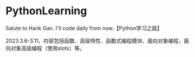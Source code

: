 # PythonLearning
Salute to Hank Gan. I'll code daily from now.【Python学习之路】

2023.3.6-3.11，内容包括函数、高级特性、函数式编程模块、面向对象编程，面向对象高级编程（使用slots）等。

